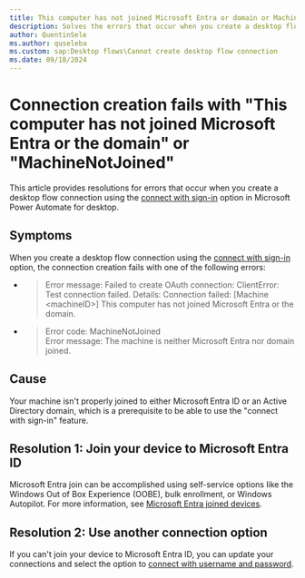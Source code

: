 ```yaml
---
title: This computer has not joined Microsoft Entra or domain or MachineNotJoined
description: Solves the errors that occur when you create a desktop flow connection using the connect with sign-in option in Microsoft Power Automate for desktop.
author: QuentinSele
ms.author: quseleba
ms.custom: sap:Desktop flows\Cannot create desktop flow connection
ms.date: 09/18/2024
---
```

# Connection creation fails with "This computer has not joined Microsoft Entra or the domain" or "MachineNotJoined"

This article provides resolutions for errors that occur when you create a desktop flow connection using the [connect with sign-in](/power-automate/desktop-flows/desktop-flow-connections#connect-with-sign-in-for-attended-runs) option in Microsoft Power Automate for desktop.

## Symptoms

When you create a desktop flow connection using the [connect with sign-in](/power-automate/desktop-flows/desktop-flow-connections#connect-with-sign-in-for-attended-runs) option, the connection creation fails with one of the following errors:

- > Error message: Failed to create OAuth connection: ClientError: Test connection failed. Details: Connection failed: [Machine \<machineID>] This computer has not joined Microsoft Entra or the domain.
- > Error code: MachineNotJoined  
  > Error message: The machine is neither Microsoft Entra nor domain joined.

## Cause

Your machine isn't properly joined to either Microsoft Entra ID or an Active Directory domain, which is a prerequisite to be able to use the "connect with sign-in" feature.

## Resolution 1: Join your device to Microsoft Entra ID

Microsoft Entra join can be accomplished using self-service options like the Windows Out of Box Experience (OOBE), bulk enrollment, or Windows Autopilot. For more information, see [Microsoft Entra joined devices](/entra/identity/devices/concept-directory-join).

## Resolution 2: Use another connection option

If you can't join your device to Microsoft Entra ID, you can update your connections and select the option to [connect with username and password](/power-automate/desktop-flows/desktop-flow-connections#connect-with-username-and-password).
